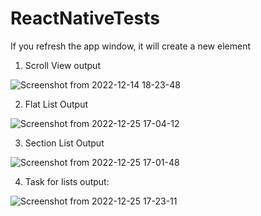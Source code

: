 # ReactNativeTests

If you refresh the app window, it will create a new element

1. Scroll View output

![Screenshot from 2022-12-14 18-23-48](https://user-images.githubusercontent.com/60085936/207651654-bd4bdfe2-117f-44e7-b13b-e6b55c375909.png)

2. Flat List Output

![Screenshot from 2022-12-25 17-04-12](https://user-images.githubusercontent.com/60085936/209473184-9867d1e4-5a2e-4cc2-a123-fb085aec531b.png)


3. Section List Output

![Screenshot from 2022-12-25 17-01-48](https://user-images.githubusercontent.com/60085936/209473203-ec632c06-b45d-401b-9ee1-bb2f73683f5d.png)


4. Task for lists output:

![Screenshot from 2022-12-25 17-23-11](https://user-images.githubusercontent.com/60085936/209473678-e67d3c17-4756-4092-bb79-019450db81da.png)
